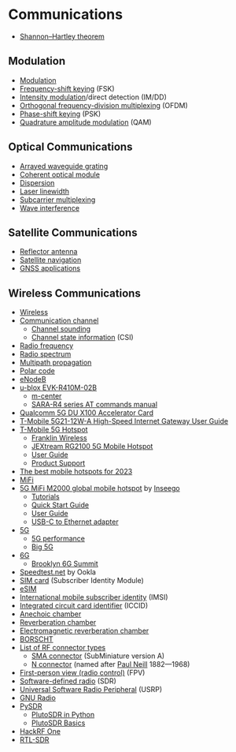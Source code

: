 # Communications
* [Shannon–Hartley theorem](https://en.wikipedia.org/wiki/Shannon%E2%80%93Hartley_theorem)
## Modulation
* [Modulation](https://en.wikipedia.org/wiki/Modulation)
* [Frequency-shift keying](https://en.wikipedia.org/wiki/Frequency-shift_keying) (FSK)
* [Intensity modulation](https://en.wikipedia.org/wiki/Intensity_modulation)/direct detection (IM/DD)
* [Orthogonal frequency-division multiplexing](https://en.wikipedia.org/wiki/Orthogonal_frequency-division_multiplexing) (OFDM)
* [Phase-shift keying](https://en.wikipedia.org/wiki/Phase-shift_keying) (PSK)
* [Quadrature amplitude modulation](https://en.wikipedia.org/wiki/Quadrature_amplitude_modulation) (QAM)
## Optical Communications
* [Arrayed waveguide grating](https://en.wikipedia.org/wiki/Arrayed_waveguide_grating)
* [Coherent optical module](https://en.wikipedia.org/wiki/Coherent_optical_module)
* [Dispersion](https://en.wikipedia.org/wiki/Dispersion_(optics))
* [Laser linewidth](https://en.wikipedia.org/wiki/Laser_linewidth)
* [Subcarrier multiplexing](https://en.wikipedia.org/wiki/Subcarrier_multiplexing)
* [Wave interference](https://en.wikipedia.org/wiki/Wave_interference)
## Satellite Communications
* [Reflector antenna](https://en.wikipedia.org/wiki/Reflector_(antenna))
* [Satellite navigation](https://en.wikipedia.org/wiki/Satellite_navigation)
* [GNSS applications](https://en.wikipedia.org/wiki/GNSS_applications)
## Wireless Communications
* [Wireless](https://en.wikipedia.org/wiki/Wireless)
* [Communication channel](https://en.wikipedia.org/wiki/Communication_channel)
  * [Channel sounding](https://en.wikipedia.org/wiki/Channel_sounding)
  * [Channel state information](https://en.wikipedia.org/wiki/Channel_state_information) (CSI)
* [Radio frequency](https://en.wikipedia.org/wiki/Radio_frequency)
* [Radio spectrum](https://en.wikipedia.org/wiki/Radio_spectrum)
* [Multipath propagation](https://en.wikipedia.org/wiki/Multipath_propagation)
* [Polar code](https://en.wikipedia.org/wiki/Polar_code_(coding_theory))
* [eNodeB](https://en.wikipedia.org/wiki/ENodeB)
* [u-blox EVK-R410M-02B](https://www.u-blox.com/en/product/evk-r4)
  * [m-center](https://www.u-blox.com/en/product/m-center)
  * [SARA-R4 series AT commands manual](https://content.u-blox.com/sites/default/files/SARA-R4_ATCommands_UBX-17003787.pdf)
* [Qualcomm 5G DU X100 Accelerator Card](https://www.qualcomm.com/news/releases/2021/06/qualcomm-introduces-new-5g-distributed-unit-accelerator-card-drive-global)
* [T-Mobile 5G21-12W-A High-Speed Internet Gateway User Guide](https://www.t-mobile.com/support/public-files/attachments/T-Mobile%20High-Speed%20Internet%20Gateway%20End%20User%20Guide.pdf)
* [T-Mobile 5G Hotspot](https://www.t-mobile.com/hotspots-iot-connected-devices)
  * [Franklin Wireless](https://www.franklinwireless.com/mobile-solutions)
  * [JEXtream RG2100 5G Mobile Hotspot](https://www.t-mobile.com/hotspot-iot-connected-devices/jextream-rg2100-5g-mobile-hotspot)
  * [User Guide](https://www.jextream.net/wp-content/uploads/2023/01/UM_RG2100_English_v0.1RFS.pdf)
  * [Product Support](https://www.jextream.net/support/product-support/)
* [The best mobile hotspots for 2023](https://www.pcmag.com/picks/the-best-mobile-hotspots)
* [MiFi](https://en.wikipedia.org/wiki/MiFi)
* [5G MiFi M2000 global mobile hotspot](https://www.amazon.com/INSEEGO-Ultimate-Hotspot-T-Mobile-SIMBROS/dp/B09742XJB1/) by [Inseego](https://inseego.com/)
  * [Tutorials](https://www.t-mobile.com/support/tutorials/device/inseego/5g-mifi-m2000)
  * [Quick Start Guide](https://static.inseego.com/us/download/m2000-quick-start-guide-tmobile.pdf)
  * [User Guide](https://static.inseego.com/us/download/UserGuide-MiFi-M2000-TMobile.pdf)
  * [USB-C to Ethernet adapter](https://www.amazon.com/UGREEN-Ethernet-Thunderbolt-Converter-Chromebook/dp/B082K62S48/)
* [5G](https://en.wikipedia.org/wiki/5G)
  * [5G performance](https://www.t-mobile.com/news/network/t-mobile-dominates-in-new-5g-studies-and-advances-5g-with-carrier-aggregation)
  * [Big 5G](https://tmt.knect365.com/big-5g-event/)
* [6G](https://en.wikipedia.org/wiki/6G_(network))
  * [Brooklyn 6G Summit](https://b6gs.com/)
* [Speedtest.net](https://en.wikipedia.org/wiki/Speedtest.net) by Ookla
* [SIM card](https://en.wikipedia.org/wiki/SIM_card) (Subscriber Identity Module)
* [eSIM](https://en.wikipedia.org/wiki/ESIM)
* [International mobile subscriber identity](https://en.wikipedia.org/wiki/International_mobile_subscriber_identity) (IMSI)
* [Integrated circuit card identifier](https://en.wikipedia.org/wiki/SIM_card#ICCID) (ICCID)
* [Anechoic chamber](https://en.wikipedia.org/wiki/Anechoic_chamber)
* [Reverberation chamber](https://en.wikipedia.org/wiki/Reverberation_room)
* [Electromagnetic reverberation chamber](https://en.wikipedia.org/wiki/Electromagnetic_reverberation_chamber)
* [BORSCHT](https://en.wikipedia.org/wiki/BORSCHT)
* [List of RF connector types](https://en.wikipedia.org/wiki/List_of_RF_connector_types)
  * [SMA connector](https://en.wikipedia.org/wiki/SMA_connector) (SubMiniature version A)
  * [N connector](https://en.wikipedia.org/wiki/N_connector) (named after [Paul Neill](https://en.wikipedia.org/wiki/Paul_Neill) 1882&mdash;1968)
* [First-person view (radio control)](https://en.wikipedia.org/wiki/First-person_view_(radio_control)) (FPV)
* [Software-defined radio](https://en.wikipedia.org/wiki/Software-defined_radio) (SDR)
* [Universal Software Radio Peripheral](https://en.wikipedia.org/wiki/Universal_Software_Radio_Peripheral) (USRP)
* [GNU Radio](https://en.wikipedia.org/wiki/GNU_Radio)
* [PySDR](https://pysdr.org/)
  * [PlutoSDR in Python](https://pysdr.org/content/pluto.html)
  * [PlutoSDR Basics](https://pysdr.org/content/pluto_intro.html)
* [HackRF One](https://greatscottgadgets.com/hackrf/one/)
* [RTL-SDR](https://www.rtl-sdr.com/)

